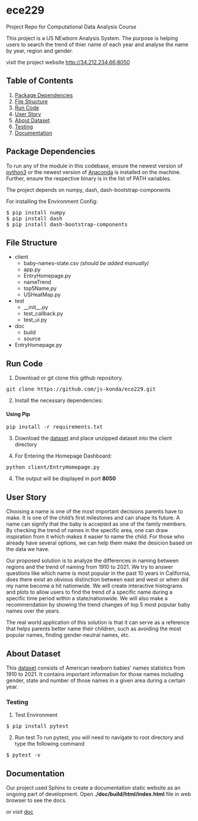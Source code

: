 # ece229
Project Repo for Computational Data Analysis Course

This project is a US NEwborn Analysis System. The purpose is helping users to search the trend of thier name of each year and analyse the name by year, region and gender.

visit the project website http://34.212.234.66:8050

## Table of Contents  
1. [Package Dependencies](#PackageDependencies)
2. [File Structure](#FileStructure)
3. [Run Code](#run)
4. [User Story](#story)
5. [About Dataset](#data)
6. [Testing](#TestEnv)
7. [Documentation](#doc)

<a name="PackageDependencies"></a>

## Package Dependencies

To run any of the module in this codebase, ensure the newest version of [python3](https://www.python.org/downloads/) or the newest version of [Anaconda](https://docs.anaconda.com/anaconda/install/) is installed on the machine. Further, ensure the respective binary is in the list of PATH variables. 

The project depends on numpy, dash, dash-bootstrap-components

For installing the Environment Config:
<pre>
$ pip install numpy
$ pip install dash
$ pip install dash-bootstrap-components
</pre>

<a name="FileStructure"></a>

## File Structure
   - client
      - baby-names-state.csv _(should be added manually)_ 
      - app.py
      - EntryHomepage.py
      - nameTrend
      - top5Name,py
      - USHeatMap.py
   - test
      - \_\_init\_\_.py
      - test_callback.py
      - test_ui.py
   - doc
      - build
      - source
   - EntryHomepage.py

<a name="run"></a>

## Run Code

1. Download or git clone this github repository. 
<pre>
git clone https://github.com/js-konda/ece229.git
</pre>

2. Install the necessary dependencies:
#### Using Pip
<pre>
pip install -r requirements.txt
</pre>

3. Download the [dataset](https://www.kaggle.com/datasets/ironicninja/baby-names) and place unzipped dataset into the client directory

3. For Entering the Homepage Dashboard:
<pre>
python client/EntryHomepage.py
</pre>

4. The output will be displayed in port **8050**

<a name="story"></a>

## User Story
Choosing a name is one of the most important decisions parents have to make. It is one
of the child’s first milestones and can shape its future. A name can signify that the baby
is accepted as one of the family members.
By checking the trend of names in the specific area, one can draw inspiration from it
which makes it easier to name the child. For those who already have several options,
we can help them make the desicion based on the data we have.

Our proposed solution is to analyze the differences in naming between regions and the
trend of naming from 1910 to 2021. We try to answer questions like which name is most
popular in the past 10 years in California, does there exist an obvious distinction
between east and west or when did my name become a hit nationwide. We will create
interactive histograms and plots to allow users to find the trend of a specific name
during a specific time period within a state/nationwide. We will also make a
recommendation by showing the trend changes of top 5 most popular baby names over
the years.

The real world application of this solution is that it can serve as a reference that helps
parents better name their children, such as avoiding the most popular names, finding
gender-neutral names, etc.

<a name="data"></a>

## About Dataset

This [dataset](https://www.kaggle.com/datasets/ironicninja/baby-names) consists of American newborn babies' names statistics from 1910 to 2021.
It contains important information for those names including gender, state and number of
those names in a given area during a certain year.
<a name="TestEnv"></a>

### Testing
1. Test Environment
<pre>
$ pip install pytest
</pre>

2. Run test
To run pytest, you will need to navigate to root directory and type the following command
<pre>
$ pytest -v
</pre>

<a name="doc"></a>

## Documentation
Our project used Sphinx to create a documentation static website as an ongoing part of development. Open **./doc/build/html/index.html** file in web browser to see the docs.

or visit [doc](./doc/build/html/index.html)



